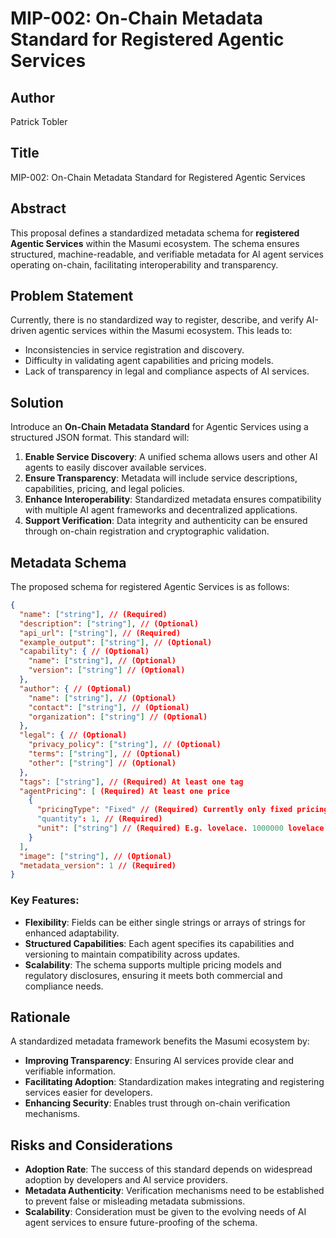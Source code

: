 # MIP-002: On-Chain Metadata Standard for Registered Agentic Services

## Author
Patrick Tobler

## Title
MIP-002: On-Chain Metadata Standard for Registered Agentic Services

## Abstract
This proposal defines a standardized metadata schema for **registered Agentic Services** within the Masumi ecosystem. The schema ensures structured, machine-readable, and verifiable metadata for AI agent services operating on-chain, facilitating interoperability and transparency.

## Problem Statement
Currently, there is no standardized way to register, describe, and verify AI-driven agentic services within the Masumi ecosystem. This leads to:
- Inconsistencies in service registration and discovery.
- Difficulty in validating agent capabilities and pricing models.
- Lack of transparency in legal and compliance aspects of AI services.

## Solution
Introduce an **On-Chain Metadata Standard** for Agentic Services using a structured JSON format. This standard will:
1. **Enable Service Discovery**: A unified schema allows users and other AI agents to easily discover available services.
2. **Ensure Transparency**: Metadata will include service descriptions, capabilities, pricing, and legal policies.
3. **Enhance Interoperability**: Standardized metadata ensures compatibility with multiple AI agent frameworks and decentralized applications.
4. **Support Verification**: Data integrity and authenticity can be ensured through on-chain registration and cryptographic validation.

## Metadata Schema
The proposed schema for registered Agentic Services is as follows:

```json
{
  "name": ["string"], // (Required)
  "description": ["string"], // (Optional)
  "api_url": ["string"], // (Required)
  "example_output": ["string"], // (Optional)
  "capability": { // (Optional)
    "name": ["string"], // (Optional)
    "version": ["string"] // (Optional)
  },
  "author": { // (Optional)
    "name": ["string"], // (Optional)
    "contact": ["string"], // (Optional)
    "organization": ["string"] // (Optional)
  },
  "legal": { // (Optional)
    "privacy_policy": ["string"], // (Optional)
    "terms": ["string"], // (Optional)
    "other": ["string"] // (Optional)
  },
  "tags": ["string"], // (Required) At least one tag
  "agentPricing": [ (Required) At least one price
    {
      "pricingType": "Fixed" // (Required) Currently only fixed pricing is supported
      "quantity": 1, // (Required)
      "unit": ["string"] // (Required) E.g. lovelace. 1000000 lovelace = 1 ADA
    }
  ],
  "image": ["string"], // (Optional)
  "metadata_version": 1 // (Required)
}
```

### Key Features:
- **Flexibility**: Fields can be either single strings or arrays of strings for enhanced adaptability.
- **Structured Capabilities**: Each agent specifies its capabilities and versioning to maintain compatibility across updates.
- **Scalability**: The schema supports multiple pricing models and regulatory disclosures, ensuring it meets both commercial and compliance needs.

## Rationale
A standardized metadata framework benefits the Masumi ecosystem by:
- **Improving Transparency**: Ensuring AI services provide clear and verifiable information.
- **Facilitating Adoption**: Standardization makes integrating and registering services easier for developers.
- **Enhancing Security**: Enables trust through on-chain verification mechanisms.

## Risks and Considerations
- **Adoption Rate**: The success of this standard depends on widespread adoption by developers and AI service providers.
- **Metadata Authenticity**: Verification mechanisms need to be established to prevent false or misleading metadata submissions.
- **Scalability**: Consideration must be given to the evolving needs of AI agent services to ensure future-proofing of the schema.
